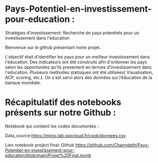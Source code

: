# Pays-Potentiel-en-investissement-pour-education :
Stratégies d'investissement: Recherche de pays potentiels pour un investissement dans l'éducation

Bienvenue sur le github présentant notre projet.

L'objectif était d'identifier les pays pour un meilleur investissement dans l'éducation. Des indicateurs ont été construits afin d'ordonner les pays selon les opportunites qu'ils presentent en termes d'investissement dans l'education. Plusieurs methodes statisques ont été utilisées( Visualisation, ACP, scoring, etc.).
On s'est servi alors des données sur l’éducation de la banque mondiale.
# Récapitulatif des notebooks présents sur notre Github :
Notebook qui contient les codes documentés :

Data_source:https://minio.lab.sspcloud.fr/csok/donnees.csv

Lien notebook project final: Github https://github.com/Channdeth/Pays-Potentiel-en-investissement-pour-education/blob/main/Projet%20Final.ipynb
